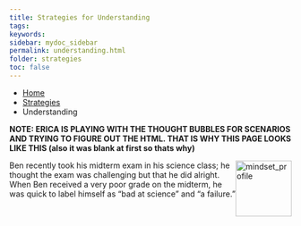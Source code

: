 ```yaml
---
title: Strategies for Understanding
tags: 
keywords: 
sidebar: mydoc_sidebar
permalink: understanding.html
folder: strategies
toc: false
---
```


<ul class="breadcrumb">
    <li><a href="index.html">Home</a></li>
    <li><a href="strategies.html">Strategies</a></li>
    <li class="active">Understanding</li>
</ul>

**NOTE: ERICA IS PLAYING WITH THE THOUGHT BUBBLES FOR SCENARIOS AND TRYING TO FIGURE OUT THE HTML. THAT IS WHY THIS PAGE LOOKS LIKE THIS (also it was blank at first so thats why)**

<div> 
<style>
img {
    float: right;
       margin: 0px 0px 15px 0px
}
</style>

<p><img img src='images/mindsetsee1.png' alt='mindset_profile' width="100" hieght="50"/>



Ben recently took his midterm exam in his science class; he thought the exam was challenging but that he did alright. When Ben received a very poor grade on the midterm, he was quick to label himself as “bad at science” and “a failure.” 
</p>
</div>

